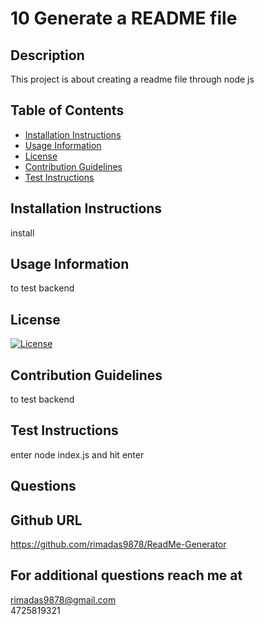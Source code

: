 
# 10 Generate a README file
        
## Description
  This project is about creating a readme file through node js
  
## Table of Contents
      
- [Installation Instructions](#installation-instructions)
- [Usage Information](#usage-information)
- [License](#license)
- [Contribution Guidelines](#contribution-guidelines)
- [Test Instructions](#test-instructions)
      
## Installation Instructions 
install

## Usage Information
to test backend

## License
[![License](https://img.shields.io/badge/License-Boost_1.0-lightblue.svg)](https://www.boost.org/LICENSE_1_0.txt)

## Contribution Guidelines
to test backend

## Test Instructions
enter node index.js and hit enter
  
## Questions
## Github URL
https://github.com/rimadas9878/ReadMe-Generator

## For additional questions reach me at
rimadas9878@gmail.com    
4725819321 
